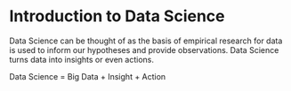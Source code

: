 # Introduction to Data Science

Data Science can be thought of as the basis of empirical research for data is used to inform our hypotheses and provide observations.
Data Science turns data into insights or even actions.

Data Science = Big Data + Insight + Action
